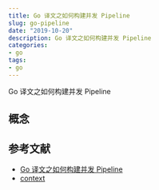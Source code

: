```yaml
---
title: Go 译文之如何构建并发 Pipeline
slug: go-pipeline
date: "2019-10-20"
description: Go 译文之如何构建并发 Pipeline
categories:
- go
tags:
- go
---
```


Go 译文之如何构建并发 Pipeline
<!--more-->

## 概念

## 参考文献
- [Go 译文之如何构建并发 Pipeline](https://mp.weixin.qq.com/s/kcXvftJ1D61lOupTjOjYwA)
- [context](https://mp.weixin.qq.com/s/Ll9mtXZb3Ce7sgvdX4EsZA)

